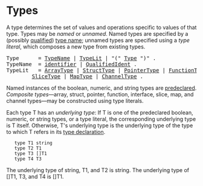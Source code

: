 # Types

A type determines the set of values and operations specific to values of that type. Types may be *named* or *unnamed*. Named types are specified by a (possibly [qualified](/Expressions/qualified_identifiers.html)) [type name](/Declarations%20and%20scope/type_declarations.html); unnamed types are specified using a *type literal*, which composes a new type from existing types.

<pre>
<a id="Type">Type</a>      = <a href="#TypeName">TypeName</a> | <a href="#TypeLit">TypeLit</a> | "(" <a href="#Type">Type</a> ")" .
<a id="TypeName">TypeName</a>  = <a href="/Lexical%20elements/identifiers.html#identifier">identifier</a> | <a href="/Expressions/qualified_identifiers.html#QualifiedIdent">QualifiedIdent</a> .
<a id="TypeLit">TypeLit</a>   = <a href="/Types/array_types.html#ArrayType">ArrayType</a> | <a href="/Types/struct_types.html#StructType">StructType</a> | <a href="/Types/pointer_types.html#PointerType">PointerType</a> | <a href="/Types/function_types.html#FunctionType">FunctionType</a> | <a href="/Types/interface_types.html#InterfaceType">InterfaceType</a> |
	    <a href="/Types/slice_types.html#SliceType">SliceType</a> | <a href="/Types/map_types.html#MapType">MapType</a> | <a href="/Types/channel_types.html#ChannelType">ChannelType</a> .
</pre>

Named instances of the boolean, numeric, and string types are [predeclared](/Declarations%20and%20scope/predeclared_identifiers.html). *Composite types*—array, struct, pointer, function, interface, slice, map, and channel types—may be constructed using type literals.


Each type T has an *underlying type*: If T is one of the predeclared boolean, numeric, or string types, or a type literal, the corresponding underlying type is T itself. Otherwise, T's underlying type is the underlying type of the type to which T refers in its [type declaration](/Declarations%20and%20scope/type_declarations.html).

```
   type T1 string
   type T2 T1
   type T3 []T1
   type T4 T3
```

The underlying type of string, T1, and T2 is string. The underlying type of []T1, T3, and T4 is []T1.